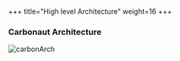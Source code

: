 +++
title="High level Architecture"
weight=16
+++

### Carbonaut Architecture

![carbonArch](/images/CarbonautArch-v1.2.png)